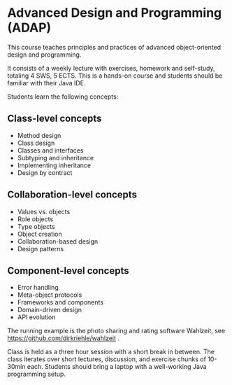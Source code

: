 # Advanced Design and Programming (ADAP)

This course teaches principles and practices of advanced object-oriented design and programming.

It consists of a weekly lecture with exercises, homework and self-study, totaling 4 SWS, 5 ECTS. This is a hands-on course and students should be familiar with their Java IDE. 

Students learn the following concepts:

## Class-level concepts

- Method design
- Class design
- Classes and interfaces
- Subtyping and inheritance
- Implementing inheritance
- Design by contract

## Collaboration-level concepts

- Values vs. objects
- Role objects
- Type objects
- Object creation
- Collaboration-based design
- Design patterns

## Component-level concepts

- Error handling
- Meta-object protocols
- Frameworks and components
- Domain-driven design
- API evolution

The running example is the photo sharing and rating software Wahlzeit, see https://github.com/dirkriehle/wahlzeit . 

Class is held as a three hour session with a short break in between. The class iterates over short lectures, discussion, and exercise chunks of 10-30min each. Students should bring a laptop with a well-working Java programming setup.
